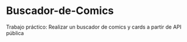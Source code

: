 # Buscador-de-Comics
Trabajo práctico: Realizar un buscador de comics y cards a partir de API pública

